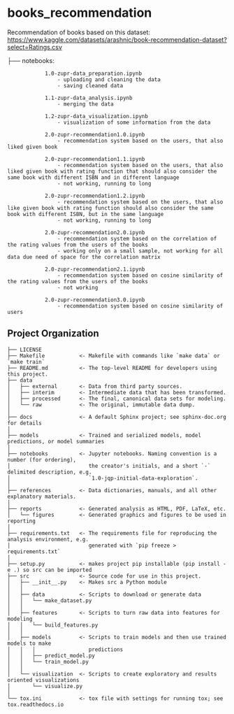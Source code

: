 books_recommendation
==============================

Recommendation of books based on this dataset: https://www.kaggle.com/datasets/arashnic/book-recommendation-dataset?select=Ratings.csv

├── notebooks:

                1.0-zupr-data_preparation.ipynb
                    - uploading and cleaning the data
                    - saving cleaned data
                    
                1.1-zupr-data_analysis.ipynb
                    - merging the data 
                
                1.2-zupr-data_visualization.ipynb
                    - visualization of some information from the data
                    
                2.0-zupr-recommendation1.0.ipynb
                    - recommendation system based on the users, that also liked given book
                
                2.0-zupr-recommendation1.1.ipynb
                    - recommendation system based on the users, that also liked given book with rating function that should also consider the same book with different ISBN and in different language
                    - not working, running to long
                    
                2.0-zupr-recommendation1.2.ipynb
                    - recommendation system based on the users, that also like given book with rating function should also consider the same book with different ISBN, but in the same language
                    - not working, running to long
                    
                2.0-zupr-recommendation2.0.ipynb
                    - recommendation system based on the correlation of the rating values from the users of the books
                    - working only on a small sample, not working for all data due need of space for the correlation matrix
                    
                2.0-zupr-recommendation2.1.ipynb
                    - recommendation system based on cosine similarity of the rating values from the users of the books
                    - not working
                    
                2.0-zupr-recommendation3.0.ipynb
                    - recommendation system based on cosine similarity of users

Project Organization
------------

    ├── LICENSE
    ├── Makefile           <- Makefile with commands like `make data` or `make train`
    ├── README.md          <- The top-level README for developers using this project.
    ├── data
    │   ├── external       <- Data from third party sources.
    │   ├── interim        <- Intermediate data that has been transformed.
    │   ├── processed      <- The final, canonical data sets for modeling.
    │   └── raw            <- The original, immutable data dump.
    │
    ├── docs               <- A default Sphinx project; see sphinx-doc.org for details
    │
    ├── models             <- Trained and serialized models, model predictions, or model summaries
    │
    ├── notebooks          <- Jupyter notebooks. Naming convention is a number (for ordering),
    │                         the creator's initials, and a short `-` delimited description, e.g.
    │                         `1.0-jqp-initial-data-exploration`.
    │
    ├── references         <- Data dictionaries, manuals, and all other explanatory materials.
    │
    ├── reports            <- Generated analysis as HTML, PDF, LaTeX, etc.
    │   └── figures        <- Generated graphics and figures to be used in reporting
    │
    ├── requirements.txt   <- The requirements file for reproducing the analysis environment, e.g.
    │                         generated with `pip freeze > requirements.txt`
    │
    ├── setup.py           <- makes project pip installable (pip install -e .) so src can be imported
    ├── src                <- Source code for use in this project.
    │   ├── __init__.py    <- Makes src a Python module
    │   │
    │   ├── data           <- Scripts to download or generate data
    │   │   └── make_dataset.py
    │   │
    │   ├── features       <- Scripts to turn raw data into features for modeling
    │   │   └── build_features.py
    │   │
    │   ├── models         <- Scripts to train models and then use trained models to make
    │   │   │                 predictions
    │   │   ├── predict_model.py
    │   │   └── train_model.py
    │   │
    │   └── visualization  <- Scripts to create exploratory and results oriented visualizations
    │       └── visualize.py
    │
    └── tox.ini            <- tox file with settings for running tox; see tox.readthedocs.io



